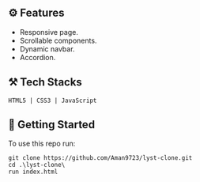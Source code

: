 ## ⚙️ Features

* Responsive page.
* Scrollable components.
* Dynamic navbar.
* Accordion.

## ⚒️ Tech Stacks

`HTML5 | CSS3 | JavaScript`

## 🚀 Getting Started

To use this repo run:
```
git clone https://github.com/Aman9723/lyst-clone.git
cd .\lyst-clone\
run index.html
```
